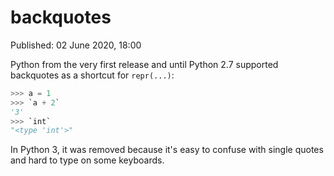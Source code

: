 # backquotes

Published: 02 June 2020, 18:00

Python from the very first release and until Python 2.7 supported backquotes as a shortcut for `repr(...)`:

```python
>>> a = 1
>>> `a + 2`
'3'
>>> `int`
"<type 'int'>"
```

In Python 3, it was removed because it's easy to confuse with single quotes and hard to type on some keyboards.
